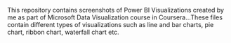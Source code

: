 This repository contains screenshots of Power BI Visualizations created by me as part of Microsoft Data Visualization course in Coursera...These files contain different types of visualizations such as line and bar charts, pie chart, ribbon chart, waterfall chart etc.
